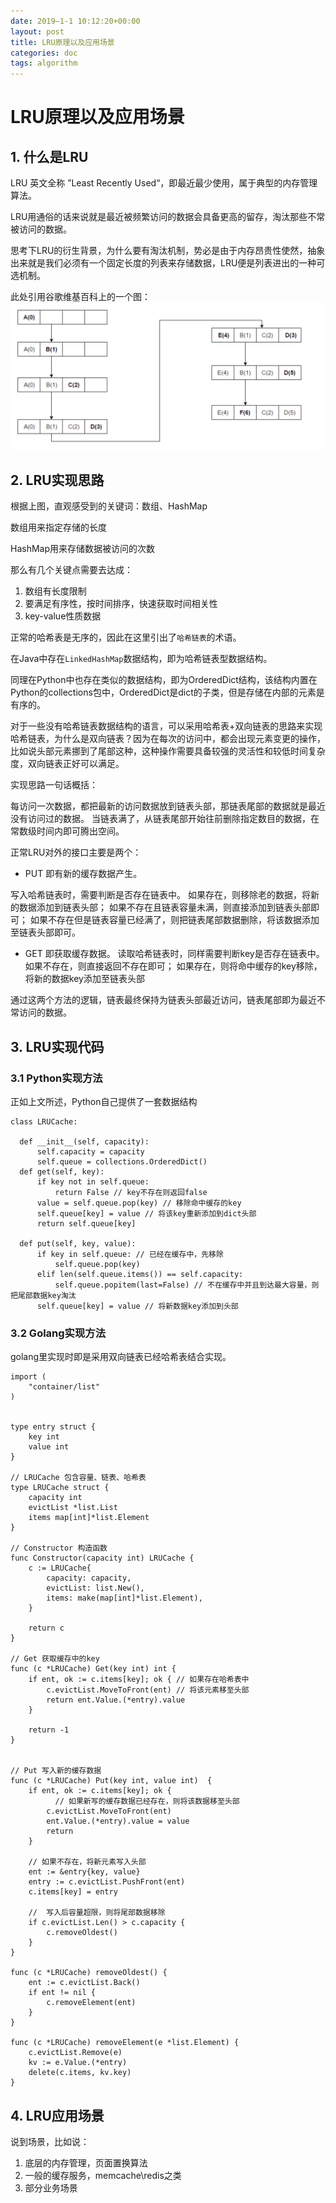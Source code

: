 ```yaml
---
date: 2019–1-1 10:12:20+00:00
layout: post
title: LRU原理以及应用场景
categories: doc
tags: algorithm
---
```






# LRU原理以及应用场景

## 1. 什么是LRU
LRU  英文全称 ”Least Recently Used“，即最近最少使用，属于典型的内存管理算法。

LRU用通俗的话来说就是最近被频繁访问的数据会具备更高的留存，淘汰那些不常被访问的数据。

思考下LRU的衍生背景，为什么要有淘汰机制，势必是由于内存昂贵性使然，抽象出来就是我们必须有一个固定长度的列表来存储数据，LRU便是列表进出的一种可选机制。

此处引用谷歌维基百科上的一个图：
![Alt text](../image/lru-1.jpg)


## 2. LRU实现思路

根据上图，直观感受到的关键词：数组、HashMap

数组用来指定存储的长度

HashMap用来存储数据被访问的次数

那么有几个关键点需要去达成：
1. 数组有长度限制
2. 要满足有序性，按时间排序，快速获取时间相关性
3. key-value性质数据

正常的哈希表是无序的，因此在这里引出了`哈希链表`的术语。

在Java中存在`LinkedHashMap`数据结构，即为哈希链表型数据结构。

同理在Python中也存在类似的数据结构，即为OrderedDict结构，该结构内置在Python的collections包中，OrderedDict是dict的子类，但是存储在内部的元素是有序的。

对于一些没有哈希链表数据结构的语言，可以采用哈希表+双向链表的思路来实现哈希链表，为什么是双向链表？因为在每次的访问中，都会出现元素变更的操作，比如说头部元素挪到了尾部这种，这种操作需要具备较强的灵活性和较低时间复杂度，双向链表正好可以满足。

实现思路一句话概括：

每访问一次数据，都把最新的访问数据放到链表头部，那链表尾部的数据就是最近没有访问过的数据。
当链表满了，从链表尾部开始往前删除指定数目的数据，在常数级时间内即可腾出空间。

正常LRU对外的接口主要是两个：

- PUT 即有新的缓存数据产生。

写入哈希链表时，需要判断是否存在链表中。
如果存在，则移除老的数据，将新的数据添加到链表头部；
如果不存在且链表容量未满，则直接添加到链表头部即可；
如果不存在但是链表容量已经满了，则把链表尾部数据删除，将该数据添加至链表头部即可。

- GET 即获取缓存数据。
读取哈希链表时，同样需要判断key是否存在链表中。
如果不存在，则直接返回不存在即可；
如果存在，则将命中缓存的key移除，将新的数据key添加至链表头部

通过这两个方法的逻辑，链表最终保持为链表头部最近访问，链表尾部即为最近不常访问的数据。


## 3. LRU实现代码

### 3.1 Python实现方法

正如上文所述，Python自己提供了一套数据结构

```
class LRUCache:

  def __init__(self, capacity):
      self.capacity = capacity
      self.queue = collections.OrderedDict()
  def get(self, key):
      if key not in self.queue:
          return False // key不存在则返回false
      value = self.queue.pop(key) // 移除命中缓存的key
      self.queue[key] = value // 将该key重新添加到dict头部
      return self.queue[key]

  def put(self, key, value):
      if key in self.queue: // 已经在缓存中，先移除
          self.queue.pop(key)
      elif len(self.queue.items()) == self.capacity:
          self.queue.popitem(last=False) // 不在缓存中并且到达最大容量，则把尾部数据key淘汰
      self.queue[key] = value // 将新数据key添加到头部
```


### 3.2 Golang实现方法

golang里实现时即是采用双向链表已经哈希表结合实现。


```
import (
    "container/list"
)


type entry struct {
    key int
    value int
}

// LRUCache 包含容量、链表、哈希表
type LRUCache struct {
    capacity int
    evictList *list.List
    items map[int]*list.Element
}

// Constructor 构造函数
func Constructor(capacity int) LRUCache {
    c := LRUCache{
        capacity: capacity,
        evictList: list.New(),
        items: make(map[int]*list.Element),
    }
    
    return c
}

// Get 获取缓存中的key
func (c *LRUCache) Get(key int) int {
    if ent, ok := c.items[key]; ok { // 如果存在哈希表中
        c.evictList.MoveToFront(ent) // 将该元素移至头部
        return ent.Value.(*entry).value
    }
    
    return -1
}


// Put 写入新的缓存数据
func (c *LRUCache) Put(key int, value int)  {
    if ent, ok := c.items[key]; ok { 
	      // 如果新写的缓存数据已经存在，则将该数据移至头部
        c.evictList.MoveToFront(ent)
        ent.Value.(*entry).value = value
        return
    }
    
    // 如果不存在，将新元素写入头部
    ent := &entry{key, value}
    entry := c.evictList.PushFront(ent)
    c.items[key] = entry
    
    //  写入后容量超限，则将尾部数据移除
    if c.evictList.Len() > c.capacity {
        c.removeOldest()
    }
}

func (c *LRUCache) removeOldest() {
    ent := c.evictList.Back()
    if ent != nil {
        c.removeElement(ent)
    }
}

func (c *LRUCache) removeElement(e *list.Element) {
    c.evictList.Remove(e)
    kv := e.Value.(*entry)
    delete(c.items, kv.key)
}

```

## 4. LRU应用场景

说到场景，比如说：
1. 底层的内存管理，页面置换算法
2. 一般的缓存服务，memcache\redis之类
3. 部分业务场景

